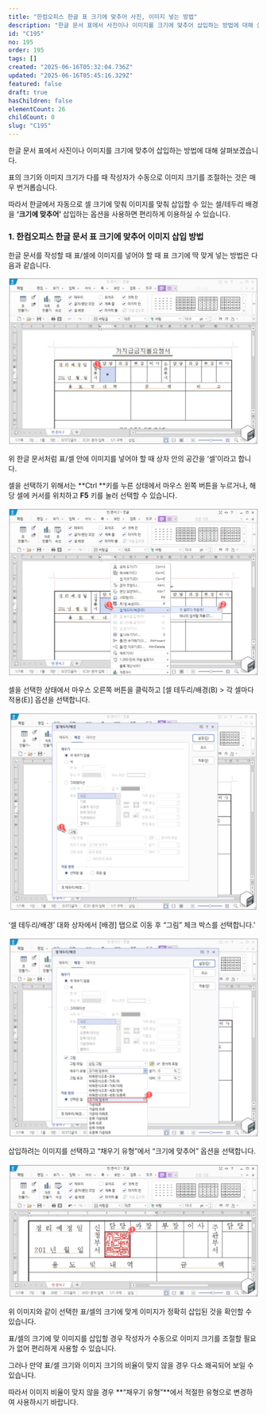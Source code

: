 ```yaml
---
title: "한컴오피스 한글 표 크기에 맞추어 사진, 이미지 넣는 방법"
description: "한글 문서 표에서 사진이나 이미지를 크기에 맞추어 삽입하는 방법에 대해 살펴보겠습니다.  표의 크기와 이미지 크기가 다를 때 작성자가 수동으로 이미지 크기를 조절하는 것은 매우 번거롭습니다.  따라서 한글에서 자동으로 셀 크기에 맞춰 이미지를 맞춰 삽입할 수 있는 셀/..."
id: "C195"
no: 195
order: 195
tags: []
created: "2025-06-16T05:32:04.736Z"
updated: "2025-06-16T05:45:16.329Z"
featured: false
draft: true
hasChildren: false
elementCount: 26
childCount: 0
slug: "C195"
---
```


한글 문서 표에서 사진이나 이미지를 크기에 맞추어 삽입하는 방법에 대해 살펴보겠습니다.

표의 크기와 이미지 크기가 다를 때 작성자가 수동으로 이미지 크기를 조절하는 것은 매우 번거롭습니다.

따라서 한글에서 자동으로 셀 크기에 맞춰 이미지를 맞춰 삽입할 수 있는 셀/테두리 배경을 **‘크기에 맞추어’** 삽입하는 옵션을 사용하면 편리하게 이용하실 수 있습니다.



### 1. 한컴오피스 한글 문서 표 크기에 맞추어 이미지 삽입 방법



한글 문서를 작성할 때 표/셀에 이미지를 넣어야 할 때 표 크기에 딱 맞게 넣는 방법은 다음과 같습니다.

![file](/images/604a05dd1a56a6e7a5125d4ffc4e02c7.jpg)

위 한글 문서처럼 표/셀 안에 이미지를 넣어야 할 때 상자 안의 공간을 ‘셀’이라고 합니다.

셀을 선택하기 위해서는 **Ctrl **키를 누른 상태에서 마우스 왼쪽 버튼을 누르거나, 해당 셀에 커서를 위치하고 **F5** 키를 눌러 선택할 수 있습니다.



![file](/images/2d9f15268ced508fcf00c44388b28032.jpg)

셀을 선택한 상태에서 마우스 오른쪽 버튼을 클릭하고 [셀 테두리/배경(B) > 각 셀마다 적용(E)] 옵션을 선택합니다.



![file](/images/e7e2c58fff898fe43353ce33bda2c393.jpg)

‘셀 테두리/배경’ 대화 상자에서 [배경] 탭으로 이동 후 “그림” 체크 박스를 선택합니다.'



![file](/images/65e2f9053ded3af442393867786cd604.jpg)

삽입하려는 이미지를 선택하고 “채우기 유형”에서 “크기에 맞추어” 옵션을 선택합니다.



![file](/images/c0ca4c20593bdbfa5b47c313b07b39bf.jpg)

위 이미지와 같이 선택한 표/셀의 크기에 맞게 이미지가 정확히 삽입된 것을 확인할 수 있습니다.



표/셀의 크기에 맞 이미지를 삽입할 경우 작성자가 수동으로 이미지 크기를 조절할 필요가 없어 편리하게 사용할 수 있습니다.

그러나 만약 표/셀 크기와 이미지 크기의 비율이 맞지 않을 경우 다소 왜곡되어 보일 수 있습니다.

따라서 이미지 비율이 맞지 않을 경우 **“채우기 유형”**에서 적절한 유형으로 변경하여 사용하시기 바랍니다.
